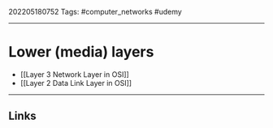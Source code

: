 202205180752
Tags: #computer_networks #udemy

---

# Lower (media) layers
- [[Layer 3 Network Layer in OSI]]
- [[Layer 2 Data Link Layer in OSI]]

---
## Links